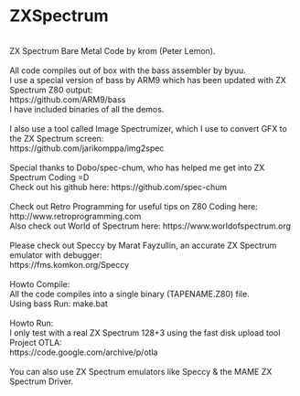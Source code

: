 ZXSpectrum
==========
<br />
ZX Spectrum Bare Metal Code by krom (Peter Lemon).<br />
<br />
All code compiles out of box with the bass assembler by byuu.<br />
I use a special version of bass by ARM9 which has been updated with ZX Spectrum Z80 output:<br />
https://github.com/ARM9/bass<br />
I have included binaries of all the demos.<br />
<br />
I also use a tool called Image Spectrumizer, which I use to convert GFX to the ZX Spectrum screen:<br />
https://github.com/jarikomppa/img2spec<br />
<br />
Special thanks to Dobo/spec-chum, who has helped me get into ZX Spectrum Coding =D<br />
Check out his github here: https://github.com/spec-chum<br />
<br />
Check out Retro Programming for useful tips on Z80 Coding here: http://www.retroprogramming.com<br />
Also check out World of Spectrum here: https://www.worldofspectrum.org<br />
<br />
Please check out Speccy by Marat Fayzullin, an accurate ZX Spectrum emulator with debugger:<br />
https://fms.komkon.org/Speccy<br />
<br />
Howto Compile:<br />
All the code compiles into a single binary (TAPENAME.Z80) file.<br />
Using bass Run: make.bat<br />
<br />
Howto Run:<br />
I only test with a real ZX Spectrum 128+3 using the fast disk upload tool Project OTLA:<br />
https://code.google.com/archive/p/otla<br />
<br />
You can also use ZX Spectrum emulators like Speccy & the MAME ZX Spectrum Driver.